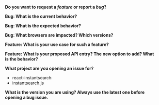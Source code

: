 <!--
  ***************************
  Thanks for participating in this project!

  This form is to report issues or new features.
  As for general questions like "How to do routing using React InstantSearch",
  please search or post a question to our discourse forum: https://discourse.algolia.com/.

  In any case,
    - make sure you are using the latest version of the library;
    - do at least one search in current issues or questions, your question might already be answered;
    - do include details, screenshots when it's a visual issue, console errors otherwise;
  ***************************
-->

**Do you want to request a *feature* or report a *bug*?**

**Bug: What is the current behavior?**

**Bug: What is the expected behavior?**

**Bug: What browsers are impacted? Which versions?**

**Feature: What is your use case for such a feature?**

**Feature: What is your proposed API entry? The new option to add? What is the behavior?**

<!--
  ***************************
  If the current behavior is a bug, please provide all the steps to reproduce and a minimal
  [JSFiddle](https://jsfiddle.net/) example or a repository on GitHub that we can `npm install`
  and `npm start`. If you are reporting an issue on instantsearch.js, you can fork and adapt this
  [jsFiddle](https://jsfiddle.net/0wm3donb/2/).

  If you are requesting a new feature, we need to understand WHY would you
  need this feature, which means you should give the use case for such feature.
  ***************************
-->

**What project are you opening an issue for?**
- react-instantsearch
- instantsearch.js

**What is the version you are using? Always use the latest one before opening a bug issue.**

<!-- Delete any HTML comment and non relevant questions -->
